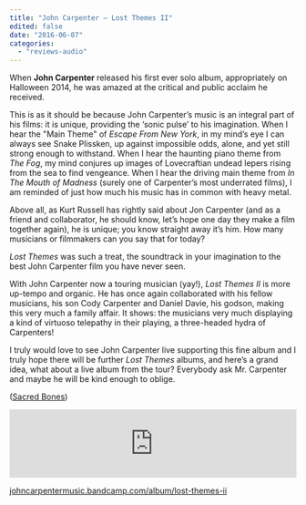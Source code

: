 ```yaml
---
title: "John Carpenter – Lost Themes II"
edited: false
date: "2016-06-07"
categories:
  - "reviews-audio"
---
```


When **John Carpenter** released his first ever solo album, appropriately on Halloween 2014, he was amazed at the critical and public acclaim he received.

This is as it should be because John Carpenter’s music is an integral part of his films: it is unique, providing the ‘sonic pulse’ to his imagination. When I hear the "Main Theme" of _Escape From New York_, in my mind’s eye I can always see Snake Plissken, up against impossible odds, alone, and yet still strong enough to withstand. When I hear the haunting piano theme from _The Fog_, my mind conjures up images of Lovecraftian undead lepers rising from the sea to find vengeance. When I hear the driving main theme from _In The Mouth of Madness_ (surely one of Carpenter’s most underrated films), I am reminded of just how much his music has in common with heavy metal.

Above all, as Kurt Russell has rightly said about Jon Carpenter (and as a friend and collaborator, he should know, let’s hope one day they make a film together again), he is unique; you know straight away it’s him. How many musicians or filmmakers can you say that for today?

_Lost Themes_ was such a treat, the soundtrack in your imagination to the best John Carpenter film you have never seen.

With John Carpenter now a touring musician (yay!), _Lost Themes II_ is more up-tempo and organic. He has once again collaborated with his fellow musicians, his son Cody Carpenter and Daniel Davie, his godson, making this very much a family affair. It shows: the musicians very much displaying a kind of virtuoso telepathy in their playing, a three-headed hydra of Carpenters!

I truly would love to see John Carpenter live supporting this fine album and I truly hope there will be further _Lost Themes_ albums, and here’s a grand idea, what about a live album from the tour? Everybody ask Mr. Carpenter and maybe he will be kind enough to oblige.

([Sacred Bones](https://sacredbonesrecords.bandcamp.com/))

<iframe style="border: 0; width: 100%; height: 120px;" src="https://bandcamp.com/EmbeddedPlayer/album=1375196600/size=large/bgcol=ffffff/linkcol=0687f5/tracklist=false/artwork=small/transparent=true/" width="300" height="150" seamless=""><a href="http://johncarpentermusic.bandcamp.com/album/lost-themes-ii">Lost Themes II by John Carpenter</a></iframe>

[johncarpentermusic.bandcamp.com/album/lost-themes-ii](http://johncarpentermusic.bandcamp.com/album/lost-themes-ii)
